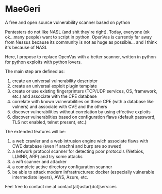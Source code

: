 # MaeGeri
A free and open source vulnerability scanner based on python

Pentesters do not like NASL (and shit they're right). Today, everyone (ok ok...many people) want to script in python.
OpenVas is currently far away from Nessus because its community is not as huge as possible... and I think it's because of NASL

Here, I propose to replace OpenVas with a better scanner, written in python for python exploits with python lovers.

The main step are defined as:
1) create an universal vulnerability descriptor
1) create an universal exploit plugin template
2) create or use existing fingerprinters (TCP/UDP services, OS, framework, etc.) and associate with the CPE database
3) correlate with known vulnerabilities on these CPE (with a database like vulners) and associate with CVE and the others
4) discover vulnerabilities without correlation by using effective exploits
5) discover vulnerabilties based on configuration flaws (default password, TLS not enabled, telnet present, etc.)

The extended features will be:
1) a web crawler and a web intrusion engine wich associate flaws with CWE database (even if arachni and burp are so sweet)
2) a network protocol scanner for detecting poor protocols (Netbios, LLMNR, ARP) and try some attacks
3) a wifi scanner and attacker
4) a complete active directory configuration scanner
5) be able to attack modern infrastructures: docker (especially vulnerable intermediate layers), AWS, Azure, etc.

Feel free to contact me at contact[at}astar{dot]services
